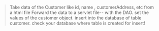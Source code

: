 >Take data of the Customer like id, name , customerAddress, etc from a html file
>Forward the data to a servlet file-- with the DAO.
>set the values of the customer object.
>insert into the database of table customer.
>check your database where table is created for insert!
